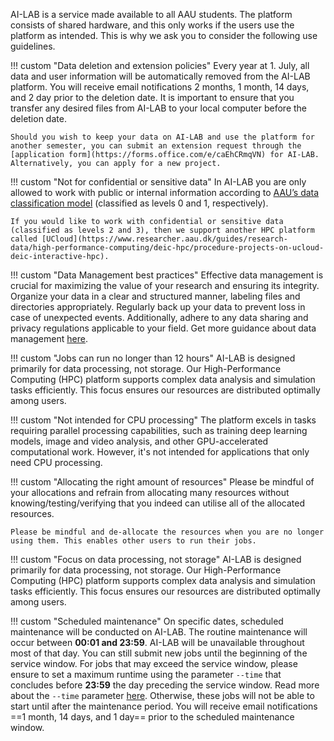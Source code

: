AI-LAB is a service made available to all AAU students. The platform consists of shared hardware, and this only works if the users use the platform as intended. This is why we ask you to consider the following use guidelines.


!!! custom "Data deletion and extension policies"
    Every year at 1. July, all data and user information will be automatically removed from the AI-LAB platform. You will receive email notifications 2 months, 1 month, 14 days, and 2 day prior to the deletion date. It is important to ensure that you transfer any desired files from AI-LAB to your local computer before the deletion date.
    
    Should you wish to keep your data on AI-LAB and use the platform for another semester, you can submit an extension request through the [application form](https://forms.office.com/e/caEhCRmqVN) for AI-LAB. Alternatively, you can apply for a new project.

!!! custom "Not for confidential or sensitive data"
    In AI-LAB you are only allowed to work with public or internal information according to [AAU’s data classification model](https://www.security.aau.dk/data-classification) (classified as levels 0 and 1, respectively).

    If you would like to work with confidential or sensitive data (classified as levels 2 and 3), then we support another HPC platform called [UCloud](https://www.researcher.aau.dk/guides/research-data/high-performance-computing/deic-hpc/procedure-projects-on-ucloud-deic-interactive-hpc).

!!! custom "Data Management best practices"
    Effective data management is crucial for maximizing the value of your research and ensuring its integrity. Organize your data in a clear and structured manner, labeling files and directories appropriately. Regularly back up your data to prevent loss in case of unexpected events. Additionally, adhere to any data sharing and privacy regulations applicable to your field. Get more guidance about data management [here](https://www.researcher.aau.dk/guides/research-data/data-management/introduction-to-data-management).

!!! custom "Jobs can run no longer than 12 hours"
    AI-LAB is designed primarily for data processing, not storage. Our High-Performance Computing (HPC) platform supports complex data analysis and simulation tasks efficiently. This focus ensures our resources are distributed optimally among users.

!!! custom "Not intended for CPU processing"
    The platform excels in tasks requiring parallel processing capabilities, such as training deep learning models, image and video analysis, and other GPU-accelerated computational work. However, it's not intended for applications that only need CPU processing.

!!! custom "Allocating the right amount of resources"
    Please be mindful of your allocations and refrain from allocating many resources without knowing/testing/verifying that you indeed can utilise all of the allocated resources. 

    Please be mindful and de-allocate the resources when you are no longer using them. This enables other users to run their jobs.
    
!!! custom "Focus on data processing, not storage"
    AI-LAB is designed primarily for data processing, not storage. Our High-Performance Computing (HPC) platform supports complex data analysis and simulation tasks efficiently. This focus ensures our resources are distributed optimally among users.

    
<!--
!!! aau "Working interactively"
    AI-LAB is optimized for high-performance computing tasks, requiring significant computational resources. Interactive sessions, such as Jupyter notebook sessions, can lead to inefficient resource use and reduce availability for users running intensive data processing tasks. To ensure optimal utilization of our platform, we recommend performing interactive data writing and testing on your local computer, reserving AI-LAB exclusively for executing the heavy-duty processing part of your projects.
-->

!!! custom "Scheduled maintenance"
    On specific dates, scheduled maintenance will be conducted on AI-LAB. The routine maintenance will occur between <span style="font-weight: bold;">00:01 and 23:59</span>. AI-LAB will be unavailable throughout most of that day. You can still submit new jobs until the beginning of the service window. For jobs that may exceed the service window, please ensure to set a maximum runtime using the parameter `--time` that concludes before <span style="font-weight: bold;">23:59</span> the day preceding the service window. Read more about the `--time` parameter [here](/additional-guides/setting-a-time-limit). Otherwise, these jobs will not be able to start until after the maintenance period. You will receive email notifications ==1 month, 14 days, and 1 day== prior to the scheduled maintenance window.
